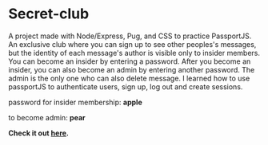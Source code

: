 # Secret-club

A project made with Node/Express, Pug, and CSS to practice PassportJS.
An exclusive club where you can sign up to see other peoples's messages, but the identity of each message's author is visible only to insider members. You can become an insider by entering a password. After you become an insider, you can also become an admin by entering another password. The admin is the only one who can also delete message. I learned how to use passportJS to authenticate users, sign up, log out and create sessions.

password for insider membership: **apple**

to become admin: **pear**

**Check it out [here](https://secret-club-production.up.railway.app).**
